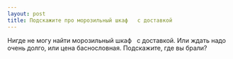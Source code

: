 ```yaml
---
layout: post 
title: Подскажите про морозильный шкаф ‌ ‌ с доставкой 
--- 
```

Нигде не могу найти морозильный шкаф ‌ ‌ с доставкой. Или ждать надо очень долго, или цена баснословная. Подскажите, где вы брали?